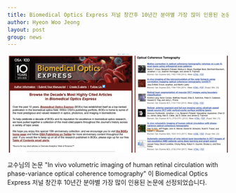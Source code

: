```yaml
---
title: Biomedical Optics Express 저널 창간후 10년간 분야별 가장 많이 인용된 논문 선정 
author: Hyeon Woo Jeong
layout: post
group: news
---
```


 <img src="/static/img/news/BMO.png" alt="MR5 2220 empty" class="img-responsive">

교수님의 논문 "In vivo volumetric imaging of human retinal circulation with phase-variance optical coherence tomography" 이 Biomedical Optics Express 저널 창간후 10년간 분야별 가장 많이 인용된 논문에 선정되었습니다.